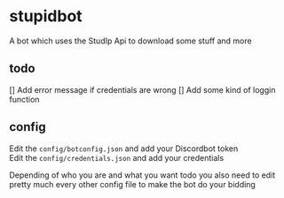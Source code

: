 # stupidbot
A bot which uses the StudIp Api to download some stuff and more


## todo 
[] Add error message if credentials are wrong
[] Add some kind of loggin function

## config
Edit the <code>config/botconfig.json</code> and add your Discordbot token  
Edit the <code>config/credentials.json</code> and add your credentials  

Depending of who you are and what you want todo you also need to edit pretty much every other config file to make the bot do your bidding
